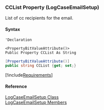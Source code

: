 ﻿### CCList Property (LogCaseEmailSetup)

List of cc recipients for the email.

#### Syntax

```vbnet
'Declaration

<PropertyBitValueAttribute()>
Public Property CCList As String
```

```csharp
[PropertyBitValueAttribute()]
public string CCList {get; set;}
```

[!include[Requirements](../partials/requirements.md)]

#### Reference

[LogCaseEmailSetup Class](FChoice.Toolkits.Clarify~FChoice.Toolkits.Clarify.Support.LogCaseEmailSetup.md)  
[LogCaseEmailSetup Members](FChoice.Toolkits.Clarify~FChoice.Toolkits.Clarify.Support.LogCaseEmailSetup_members.md)